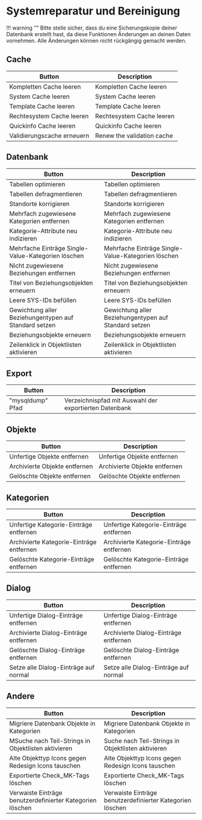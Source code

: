 # Systemreparatur und Bereinigung

!!! warning ""
    Bitte stelle sicher, dass du eine Sicherungskopie deiner Datenbank erstellt hast, da diese Funktionen Änderungen an deinen Daten vornehmen. Alle Änderungen können nicht rückgängig gemacht werden.

## Cache

| Button                     | Description                |
| -------------------------- | -------------------------- |
| Kompletten Cache leeren    | Kompletten Cache leeren    |
| System Cache leeren        | System Cache leeren        |
| Template Cache leeren      | Template Cache leeren      |
| Rechtesystem Cache leeren  | Rechtesystem Cache leeren  |
| Quickinfo Cache leeren     | Quickinfo Cache leeren     |
| Validierungscache erneuern | Renew the validation cache |

## Datenbank

| Button                                                | Description                                           |
| ----------------------------------------------------- | ----------------------------------------------------- |
| Tabellen optimieren                                   | Tabellen optimieren                                   |
| Tabellen defragmentieren                              | Tabellen defragmentieren                              |
| Standorte korrigieren                                 | Standorte korrigieren                                 |
| Mehrfach zugewiesene Kategorien entfernen             | Mehrfach zugewiesene Kategorien entfernen             |
| Kategorie-Attribute neu indizieren                    | Kategorie-Attribute neu indizieren                    |
| Mehrfache Einträge Single-Value-Kategorien löschen    | Mehrfache Einträge Single-Value-Kategorien löschen    |
| Nicht zugewiesene Beziehungen entfernen               | Nicht zugewiesene Beziehungen entfernen               |
| Titel von Beziehungsobjekten erneuern                 | Titel von Beziehungsobjekten erneuern                 |
| Leere SYS-IDs befüllen                                | Leere SYS-IDs befüllen                                |
| Gewichtung aller Beziehungentypen auf Standard setzen | Gewichtung aller Beziehungentypen auf Standard setzen |
| Beziehungsobjekte erneuern                            | Beziehungsobjekte erneuern                            |
| Zeilenklick in Objektlisten aktivieren                | Zeilenklick in Objektlisten aktivieren                |

## Export

| Button           | Description                                            |
| ---------------- | ------------------------------------------------------ |
| "mysqldump" Pfad | Verzeichnispfad mit Auswahl der exportierten Datenbank |

## Objekte

| Button                        | Description                   |
| ----------------------------- | ----------------------------- |
| Unfertige Objekte entfernen   | Unfertige Objekte entfernen   |
| Archivierte Objekte entfernen | Archivierte Objekte entfernen |
| Gelöschte Objekte entfernen   | Gelöschte Objekte entfernen   |

## Kategorien

| Button                                   | Description                              |
| ---------------------------------------- | ---------------------------------------- |
| Unfertige Kategorie-Einträge entfernen   | Unfertige Kategorie-Einträge entfernen   |
| Archivierte Kategorie-Einträge entfernen | Archivierte Kategorie-Einträge entfernen |
| Gelöschte Kategorie-Einträge entfernen   | Gelöschte Kategorie-Einträge entfernen   |

## Dialog

| Button                                | Description                           |
| ------------------------------------- | ------------------------------------- |
| Unfertige Dialog-Einträge entfernen   | Unfertige Dialog-Einträge entfernen   |
| Archivierte Dialog-Einträge entfernen | Archivierte Dialog-Einträge entfernen |
| Gelöschte Dialog-Einträge entfernen   | Gelöschte Dialog-Einträge entfernen   |
| Setze alle Dialog-Einträge auf normal | Setze alle Dialog-Einträge auf normal |

## Andere

| Button                                                    | Description                                               |
| --------------------------------------------------------- | --------------------------------------------------------- |
| Migriere Datenbank Objekte in Kategorien                  | Migriere Datenbank Objekte in Kategorien                  |
| MSuche nach Teil-Strings in Objektlisten aktivieren       | Suche nach Teil-Strings in Objektlisten aktivieren        |
| Alte Objekttyp Icons gegen Redesign Icons tauschen        | Alte Objekttyp Icons gegen Redesign Icons tauschen        |
| Exportierte Check_MK-Tags löschen                         | Exportierte Check_MK-Tags löschen                         |
| Verwaiste Einträge benutzerdefinierter Kategorien löschen | Verwaiste Einträge benutzerdefinierter Kategorien löschen |
